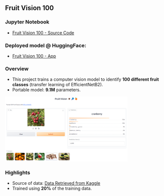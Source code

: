 ## Fruit Vision 100

### Jupyter Notebook

- [Fruit Vision 100 - Source Code](https://github.com/andrewtclin/fruit_vision_model/blob/master/fruit_vision_100.ipynb)

### Deployed model @ HuggingFace:

- [Fruit Vision 100 - App](https://huggingface.co/spaces/tclin/fruit_vision_100)

### Overview

- This project trains a computer vision model to identify **100 different fruit classes** (transfer learning of EfficientNetB2).
- Portable model: **9.1M** parameters.

<img src="image/app_snapshot.png" alt="Alt Text" width="400" height="auto">

### Highlights

- Source of data: [Data Retrieved from Kaggle](https://www.kaggle.com/datasets/marquis03/fruits-100)
- Trained using **20%** of the training data.
